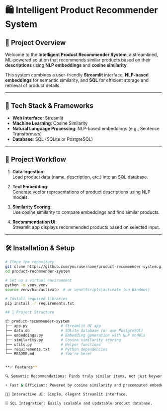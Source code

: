 # 🛍️ Intelligent Product Recommender System

## 📌 Project Overview

Welcome to the **Intelligent Product Recommender System**, a streamlined, ML-powered solution that recommends similar products based on their **descriptions** using **NLP embeddings** and **cosine similarity**.

This system combines a user-friendly **Streamlit** interface, **NLP-based embeddings** for semantic similarity, and **SQL** for efficient storage and retrieval of product details.

---

## 🚀 Tech Stack & Frameworks

- **Web Interface**: Streamlit  
- **Machine Learning**: Cosine Similarity  
- **Natural Language Processing**: NLP-based embeddings (e.g., Sentence Transformers)  
- **Database**: SQL (SQLite or PostgreSQL)

---

## 🧭 Project Workflow

1. **Data Ingestion**:  
   Load product data (name, description, etc.) into an SQL database.

2. **Text Embedding**:  
   Generate vector representations of product descriptions using NLP models.

3. **Similarity Scoring**:  
   Use cosine similarity to compare embeddings and find similar products.

4. **Recommendation UI**:  
   Streamlit app displays recommended products based on selected input.

---

## 🛠️ Installation & Setup

```bash
# Clone the repository
git clone https://github.com/yourusername/product-recommender-system.git
cd product-recommender-system

# Set up a virtual environment
python -m venv venv
source venv/bin/activate  # or venv\Scripts\activate (on Windows)

# Install required libraries
pip install -r requirements.txt

## 📁 Project Structure

📦 product-recommender-system
├── app.py               # Streamlit UI app
├── data.db              # SQLite database (or use PostgreSQL)
├── embeddings.py        # Embedding generation with NLP models
├── similarity.py        # Cosine similarity scoring
├── utils.py             # Helper functions
├── requirements.txt     # Python dependencies
└── README.md            # You're here!


**✅ Features**

🔍 Semantic Recommendations: Finds truly similar items, not just keyword matches.

⚡ Fast & Efficient: Powered by cosine similarity and precomputed embeddings.

🧑‍💻 Interactive UI: Simple, elegant Streamlit interface.

🗄️ SQL Integration: Easily scalable and updatable product database.
